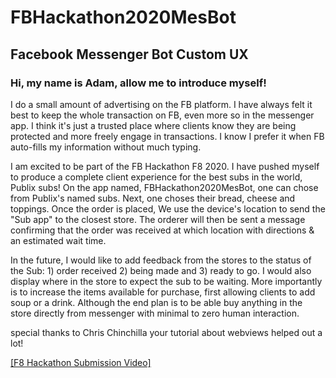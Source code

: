 # FBHackathon2020MesBot

<h2>Facebook Messenger Bot Custom UX</h2>

<h3>Hi, my name is Adam, allow me to introduce myself!</h3>

I do a small amount of advertising on the FB platform. I have always felt it best to keep the whole transaction on FB, even more so in the messenger app. I think it's just a trusted place where clients know they are being protected and more freely engage in transactions. I know I prefer it when FB auto-fills my information without much typing.

I am excited to be part of the FB Hackathon F8 2020. I have pushed myself to produce a complete client experience for the best subs in the world, Publix subs! On the app named, FBHackathon2020MesBot, one can chose from Publix's named subs. Next, one choses their bread, cheese and toppings. Once the order is placed, We use the device's location to send the "Sub app" to the closest store. The orderer will then be sent a message confirming that the order was received at which location with directions & an estimated wait time.

In the future, I would like to add feedback from the stores to the status of the Sub: 1) order received 2) being made and 3) ready to go. I would also display where in the store to expect the sub to be waiting. More importantly is to increase the items available for purchase, first allowing clients to add soup or a drink. Although the end plan is to be able buy anything in the store directly from messenger with minimal to zero human interaction. 

special thanks to Chris Chinchilla your tutorial about webviews helped out a lot!

 [[F8 Hackathon Submission Video]](https://www.youtube.com/watch?v=w2hbsmCgRpE)
